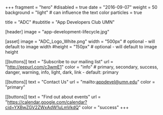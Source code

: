 +++
fragment = "hero"
#disabled = true
date = "2016-09-07"
weight = 50
background = "light" # can influence the text color
particles = true

title = "ADC"
#subtitle = "App Developers Club UMN"

[header]
  image = "app-development-lifecycle.jpg"

[asset]
  image = "ADC_Logo_White.png"
  width = "500px" # optional - will default to image width
  #height = "150px" # optional - will default to image height

[[buttons]]
  text = "Subscribe to our mailing list"
  url = "http://eepurl.com/c3wmE1"
  color = "info" # primary, secondary, success, danger, warning, info, light, dark, link - default: primary

[[buttons]]
  text = "Contact Us"
  url = "mailto:appdevel@umn.edu"
  color = "primary"

[[buttons]]
  text = "Find out about events"
  url = "https://calendar.google.com/calendar?cid=YXBwZGV2ZWxAdW1uLmVkdQ"
  color = "success"
+++
